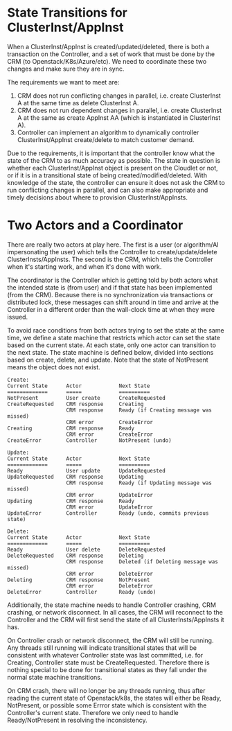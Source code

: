 # State Transitions for ClusterInst/AppInst

When a ClusterInst/AppInst is created/updated/deleted, there is both a transaction on the Controller, and a set of work that must be done by the CRM (to Openstack/K8s/Azure/etc). We need to coordinate these two changes and make sure they are in sync.

The requirements we want to meet are:
1. CRM does not run conflicting changes in parallel, i.e. create ClusterInst A at the same time as delete ClusterInst A.
2. CRM does not run dependent changes in parallel, i.e. create ClusterInst A at the same as create AppInst AA (which is instantiated in ClusterInst A).
3. Controller can implement an algorithm to dynamically controller ClusterInst/AppInst create/delete to match customer demand.

Due to the requirements, it is important that the controller know what the state of the CRM to as much accuracy as possible. The state in question is whether each ClusterInst/AppInst object is present on the Cloudlet or not, or if it is in a transitional state of being created/modified/deleted. With knowledge of the state, the controller can ensure it does not ask the CRM to run conflicting changes in parallel, and can also make appropriate and timely decisions about where to provision ClusterInst/AppInsts.

# Two Actors and a Coordinator

There are really two actors at play here. The first is a user (or algorithm/AI impersonating the user) which tells the Controller to create/update/delete ClusterInsts/AppInsts. The second is the CRM, which tells the Controller when it's starting work, and when it's done with work.

The coordinator is the Controller which is getting told by both actors what the intended state is (from user) and if that state has been implemented (from the CRM). Because there is no synchronization via transactions or distributed lock, these messages can shift around in time and arrive at the Controller in a different order than the wall-clock time at when they were issued.

To avoid race conditions from both actors trying to set the state at the same time, we define a state machine that restricts which actor can set the state based on the current state. At each state, only one actor can transition to the next state. The state machine is defined below, divided into sections based on create, delete, and update. Note that the state of NotPresent means the object does not exist.

```
Create:
Current State      Actor            Next State
=============      =====            ========== 
NotPresent         User create      CreateRequested
CreateRequested    CRM response     Creating
                   CRM response     Ready (if Creating message was missed)
                   CRM error        CreateError
Creating           CRM response     Ready
                   CRM error        CreateError
CreateError        Controller       NotPresent (undo)

Update:
Current State      Actor            Next State
=============      =====            ========== 
Ready              User update      UpdateRequested
UpdateRequested    CRM response     Updating
                   CRM response     Ready (if Updating message was missed)
                   CRM error        UpdateError
Updating           CRM response     Ready
                   CRM error        UpdateError
UpdateError        Controller       Ready (undo, commits previous state)

Delete:
Current State      Actor            Next State
=============      =====            ========== 
Ready              User delete      DeleteRequested
DeleteRequested    CRM response     Deleting
                   CRM response     Deleted (if Deleting message was missed)
                   CRM error        DeleteError
Deleting           CRM response     NotPresent
                   CRM error        DeleteError
DeleteError        Controller       Ready (undo)
```

Additionally, the state machine needs to handle Controller crashing, CRM crashing, or network disconnect. In all cases, the CRM will reconnect to the Controller and the CRM will first send the state of all ClusterInsts/AppInsts it has.

On Controller crash or network disconnect, the CRM will still be running. Any threads still running will indicate transitional states that will be consistent with whatever Controller state was last committed, i.e. for Creating, Controller state must be CreateRequested. Therefore there is nothing special to be done for transitional states as they fall under the normal state machine transitions.

On CRM crash, there will no longer be any threads running, thus after reading the current state of Openstack/k8s, the states will either be Ready, NotPresent, or possible some Errror state which is consistent with the Controller's current state. Therefore we only need to handle Ready/NotPresent in resolving the inconsistency.
